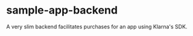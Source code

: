 sample-app-backend
==================

A very slim backend facilitates purchases for an app using Klarna's SDK.
